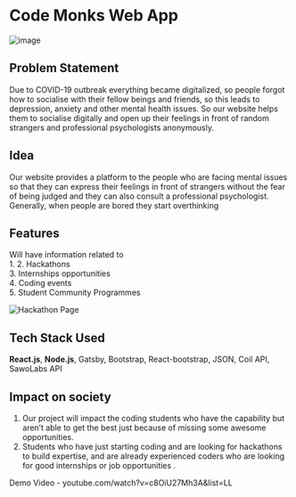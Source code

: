 # Code Monks Web App  

 ![image](https://user-images.githubusercontent.com/61618767/153759171-d404b2fd-f147-4978-b40a-2838775d75e6.png) 
 
  
## Problem Statement  
Due to COVID-19 outbreak everything became digitalized, so people forgot how to socialise with their fellow beings and friends, so this leads to depression, anxiety and other mental health issues. So our website helps them to socialise digitally and open up their feelings in front of random strangers and professional psychologists anonymously.

## Idea  
Our website provides a platform to the people who are facing mental issues so that they can express their feelings in front of strangers without the fear of being judged and they can also consult a professional psychologist. Generally, when people are bored they start overthinking

## Features
Will have information related to   
     1. 
     2. Hackathons   
     3. Internships opportunities  
     4. Coding events  
     5. Student Community Programmes  

![Hackathon Page](images/hackathonPage.png) 

## Tech Stack Used  
**React.js**, **Node.js**, Gatsby, Bootstrap, React-bootstrap, JSON, Coil API, SawoLabs API

## Impact on society  
 1. Our project will impact the coding students who have the capability but aren’t able to get the best just because of missing some awesome opportunities. 
 2. Students who have just starting coding and are looking for hackathons to build  expertise,  and are already experienced coders who are looking for good internships or job opportunities . 

Demo Video - youtube.com/watch?v=c8OiU27Mh3A&list=LL
